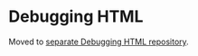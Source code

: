 # Debugging HTML

Moved to [separate Debugging HTML repository](https://github.com/AnnieCannons/debugging-html).
